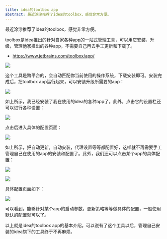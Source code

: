 ```yaml
---
title: idea的toolbox app
abstract: 最近涂涂推荐了idea的toolbox，感觉非常方便。
---
```




最近涂涂推荐了idea的toolbox，感觉非常方便。

toolbox是idea推出的针对自家各种app的一站式管理工具，可以用它安装，升级，管理他家推出的各种app，不需要自己再去手工更新和下载了。

* https://www.jetbrains.com/toolbox/app/

![](https://raw.githubusercontent.com/liweinan/blogpic2019/master/data/mar31/890B08AB-7C20-443C-B37C-27D51DDC93A6.png)

这个工具是跨平台的，会自动匹配你当前使用的操作系统，下载安装即可。安装完成后，把toolbox app运行起来，可以安装升级所需要的app：

![](https://raw.githubusercontent.com/liweinan/blogpic2019/master/data/mar31/1521553989966_.pic_hd.jpg)

如上所示，我已经安装了我在使用的idea的各种app了。此外，点击它的设置栏还可以进行各种设置：

![](https://raw.githubusercontent.com/liweinan/blogpic2019/master/data/mar31/76F6A537-CCEE-45F8-8DE4-2E8CBBDA69FD.png)

点击后进入具体的配置页面：

![](https://raw.githubusercontent.com/liweinan/blogpic2019/master/data/mar31/B7736C75-3559-4F34-8E6F-90E94FDB24AC.png)

如上所示，把自动更新，自动安装，代理设置等等都配置好，这样就不再需要手工管理自己在使用的app的安装和配置了。此外，我们还可以点击某个app的具体配置：

![](https://raw.githubusercontent.com/liweinan/blogpic2019/master/data/mar31/99F2B3DB-C316-442D-95C5-E26F67F2ADD2.png)

![](https://raw.githubusercontent.com/liweinan/blogpic2019/master/data/mar31/0B47B1CD-4497-44EE-BD40-E180573D1327.png)

具体配置页面如下：

![](https://raw.githubusercontent.com/liweinan/blogpic2019/master/data/mar31/879691FA-D70B-4661-BF7B-F9F8E3D6967B.png)

可以看到，能够针对某个app的启动参数，更新策略等等做具体的配置，一般使用默认的配置就可以了。

以上就是idea的toolbox app的基本介绍。可以说有了这个工具以后，管理自己安装的idea旗下的工具终于不再麻烦。


